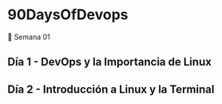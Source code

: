 # 90DaysOfDevops
🚀 Semana 01

## Día 1 - DevOps y la Importancia de Linux

## Día 2 - Introducción a Linux y la Terminal

